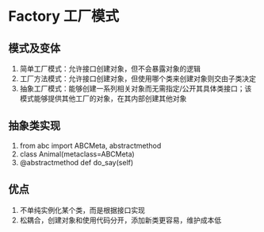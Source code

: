 # Factory 工厂模式

## 模式及变体
1. 简单工厂模式：允许接口创建对象，但不会暴露对象的逻辑
1. 工厂方法模式：允许接口创建对象，但使用哪个类来创建对象则交由子类决定
1. 抽象工厂模式：能够创建一系列相关对象而无需指定/公开其具体类接口；该模式能够提供其他工厂的对象，在其内部创建其他对象

## 抽象类实现
1. from abc import ABCMeta, abstractmethod
1. class Animal(metaclass=ABCMeta)
1. @abstractmethod def do_say(self)

## 优点
1. 不单纯实例化某个类，而是根据接口实现
1. 松耦合，创建对象和使用代码分开，添加新类更容易，维护成本低
